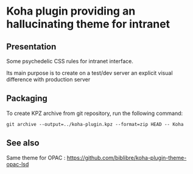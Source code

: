 # Koha plugin providing an hallucinating theme for intranet

## Presentation

Some psychedelic CSS rules for intranet interface.

Its main purpose is to create on a test/dev server an explicit visual difference with production server

## Packaging

To create KPZ archive from git repository, run the following command:

``git archive --output=../koha-plugin.kpz --format=zip HEAD -- Koha``

## See also
Same theme for OPAC : https://github.com/biblibre/koha-plugin-theme-opac-lsd


